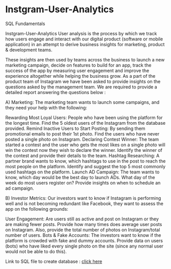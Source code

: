 # Instgram-User-Analytics
SQL Fundamentals

Instgram-User-Analytics
User analysis is the process by which we track how users engage and interact with our digital product (software or mobile application) in an attempt to derive business insights for marketing, product & development teams.

These insights are then used by teams across the business to launch a new marketing campaign, decide on features to build for an app, track the success of the app by measuring user engagement and improve the experience altogether while helping the business grow.
As a part of the product team of Instagram we have been asked to provide insights on the questions asked by the management team.
We are required to provide a detailed report answering the questions below :

A) Marketing: The marketing team wants to launch some campaigns, and they need your help with the following:

Rewarding Most Loyal Users: People who have been using the platform for the longest time. Find the 5 oldest users of the Instagram from the database provided.
Remind Inactive Users to Start Posting: By sending them promotional emails to post their 1st photo. Find the users who have never posted a single photo on Instagram.
Declaring Contest Winner: The team started a contest and the user who gets the most likes on a single photo will win the contest now they wish to declare the winner. Identify the winner of the contest and provide their details to the team.
Hashtag Researching: A partner brand wants to know, which hashtags to use in the post to reach the most people on the platform. Identify and suggest the top 5 most commonly used hashtags on the platform.
Launch AD Campaign: The team wants to know, which day would be the best day to launch ADs. What day of the week do most users register on? Provide insights on when to schedule an ad campaign.

B) Investor Metrics: Our investors want to know if Instagram is performing well and is not becoming redundant like Facebook, they want to assess the app on the following grounds:

User Engagement: Are users still as active and post on Instagram or they are making fewer posts. Provide how many times does average user posts on Instagram. Also, provide the total number of photos on Instagram/total number of users.
Bots & Fake Accounts: The investors want to know if the platform is crowded with fake and dummy accounts. Provide data on users (bots) who have liked every single photo on the site (since any normal user would not be able to do this).

Link to SQL file to create database : [click here](https://docs.google.com/document/d/1-WhNRX1iYJIz7e5l28DMPWgsPklpE_w6/edit)
